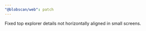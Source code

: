 ```yaml
---
"@blobscan/web": patch
---
```


Fixed top explorer details not horizontally aligned in small screens.
